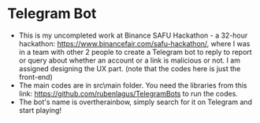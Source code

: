 # Telegram Bot
- This is my uncompleted work at Binance SAFU Hackathon - a 32-hour hackathon: https://www.binancefair.com/safu-hackathon/, where I was in a team with other 2 people to create a Telegram bot to reply to report or query about whether an account or a link is malicious or not. I am assigned designing the UX part. (note that the codes here is just the front-end)
- The main codes are in src\main folder. You need the libraries from this link: https://github.com/rubenlagus/TelegramBots to run the codes.
- The bot's name is overtherainbow, simply search for it on Telegram and start playing!

